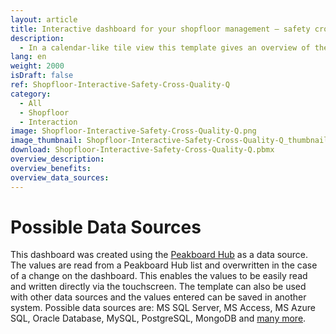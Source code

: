 ```yaml
---
layout: article
title: Interactive dashboard for your shopfloor management – safety cross and quality Q as lean management tools
description: 
  - In a calendar-like tile view this template gives an overview of the safety and quality in the organization contributing to a continuous improvement process (kaizen). The safety cross visualizes accidents and severity of injury at the workplace. The quality Q displays product quality - for an improved quality management in the manufacturing area. Adjust and save the values of individual tiles in a SQL database via touch screen or mouse. This will give both managers and workers a transparent overview of the safety, efficiency and productivity at the shopfloor.
lang: en
weight: 2000
isDraft: false
ref: Shopfloor-Interactive-Safety-Cross-Quality-Q
category:
  - All
  - Shopfloor
  - Interaction
image: Shopfloor-Interactive-Safety-Cross-Quality-Q.png
image_thumbnail: Shopfloor-Interactive-Safety-Cross-Quality-Q_thumbnail.png
download: Shopfloor-Interactive-Safety-Cross-Quality-Q.pbmx
overview_description:
overview_benefits:
overview_data_sources:
---
```


# Possible Data Sources

This dashboard was created using the [Peakboard Hub](https://peakboard.com/en/product/peakboard-hub/) as a data source. The values are read from a Peakboard Hub list and overwritten in the case of a change on the dashboard. This enables the values to be easily read and written directly via the touchscreen. The template can also be used with other data sources and the values entered can be saved in another system. Possible data sources are: MS SQL Server, MS Access, MS Azure SQL, Oracle Database, MySQL, PostgreSQL, MongoDB and [many more](https://peakboard.com/en/data-connections/).